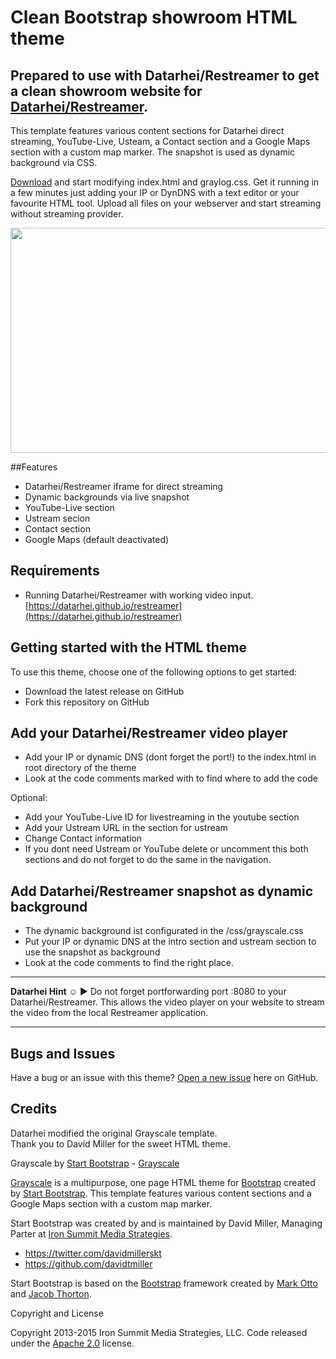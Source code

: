 # Clean Bootstrap showroom HTML theme
## Prepared to use with Datarhei/Restreamer to get a clean showroom website for [Datarhei/Restreamer](https://datarhei.github.io/restreamer).  
This template features various content sections for Datarhei direct streaming, YouTube-Live, Usteam, a Contact section and a Google Maps section with a custom map marker. The snapshot is used as dynamic background via CSS. 

[Download](https://github.com/datarhei/showroom-html-theme/archive/gh-pages.zip) and start modifying index.html and graylog.css. Get it running in a few minutes just adding your IP or DynDNS with a text editor or your favourite HTML tool. Upload all files on your webserver and start streaming without streaming provider.

<img src="https://datarhei.github.io/restreamer/img/showroom-theme-scr.jpg" width="640" height="360">

##Features

* Datarhei/Restreamer iframe for direct streaming
* Dynamic backgrounds via live snapshot
* YouTube-Live section
* Ustream secion
* Contact section
* Google Maps (default deactivated)

## Requirements
* Running Datarhei/Restreamer with working video input. [https://datarhei.github.io/restreamer](https://datarhei.github.io/restreamer)

## Getting started with the HTML theme

To use this theme, choose one of the following options to get started:
* Download the latest release on GitHub
* Fork this repository on GitHub

## Add your Datarhei/Restreamer video player
* Add your IP or dynamic DNS (dont forget the port!) to the index.html in root directory of the theme
* Look at the code comments marked with <!-- --> to find where to add the code

Optional: 
* Add your YouTube-Live ID for livestreaming in the youtube section
* Add your Ustream URL in the section for ustream
* Change Contact information
* If you dont need Ustream or YouTube delete or uncomment this both sections and do not forget to do the same in the navigation.

## Add Datarhei/Restreamer snapshot as dynamic background
* The dynamic background ist configurated in the /css/grayscale.css
* Put your IP or dynamic DNS at the intro section and ustream section to use the snapshot as background
* Look at the code comments to find the right place.

---
**Datarhei Hint ☺ ►**  Do not forget portforwarding port :8080 to your Datarhei/Restreamer. This allows the video player on your website to stream the video from the local Restreamer application.

---
## Bugs and Issues

Have a bug or an issue with this theme? [Open a new issue](https://github.com/datarhei/showroom/issues) here on GitHub.

## Credits
Datarhei modified the original Grayscale template.  
Thank you to David Miller for the sweet HTML theme. 

Grayscale by [Start Bootstrap](http://startbootstrap.com/) - [Grayscale](http://startbootstrap.com/template-overviews/grayscale/)  

[Grayscale](http://startbootstrap.com/template-overviews/grayscale/) is a multipurpose, one page HTML theme for [Bootstrap](http://getbootstrap.com/) created by [Start Bootstrap](http://startbootstrap.com/). This template features various content sections and a Google Maps section with a custom map marker.    

Start Bootstrap was created by and is maintained by David Miller, Managing Parter at [Iron Summit Media Strategies](http://www.ironsummitmedia.com/).  

* https://twitter.com/davidmillerskt
* https://github.com/davidtmiller  

Start Bootstrap is based on the [Bootstrap](http://getbootstrap.com/) framework created by [Mark Otto](https://twitter.com/mdo) and [Jacob Thorton](https://twitter.com/fat).  

Copyright and License   

Copyright 2013-2015 Iron Summit Media Strategies, LLC. Code released under the [Apache 2.0](https://github.com/IronSummitMedia/startbootstrap-grayscale/blob/gh-pages/LICENSE) license.
